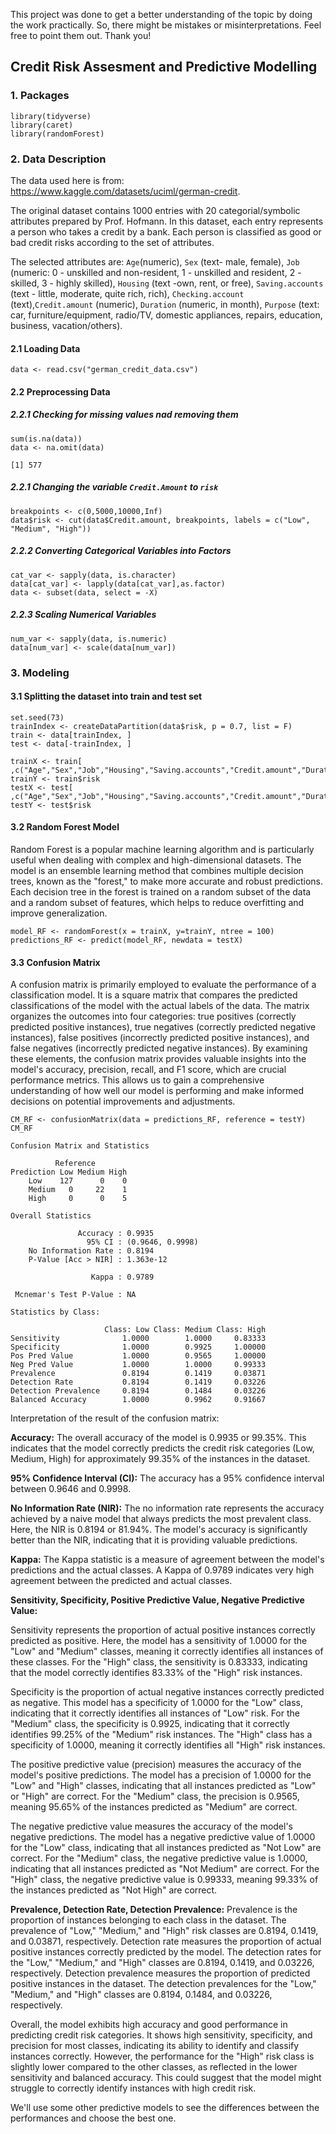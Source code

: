 This project was done to get a better understanding of the topic by doing the work practically.
So, there might be mistakes or misinterpretations. Feel free to point them out. Thank you!

## Credit Risk Assesment and Predictive Modelling


### 1. Packages

```{r eval =TRUE, warning = FALSE, message = FALSE}
library(tidyverse)
library(caret)
library(randomForest)
```
### 2. Data Description

The data used here is from: https://www.kaggle.com/datasets/uciml/german-credit. 

The original dataset contains 1000 entries with 20 categorial/symbolic attributes prepared by Prof. Hofmann. In this dataset, each entry represents a person who takes a credit by a bank. Each person is classified as good or bad credit risks according to the set of attributes.

The selected attributes are:
`Age`(numeric), `Sex` (text- male, female), `Job` (numeric: 0 - unskilled and non-resident, 1 - unskilled and resident, 2 - skilled, 3 - highly skilled), `Housing` (text -own, rent, or free), `Saving.accounts` (text - little, moderate, quite rich, rich), `Checking.account` (text),`Credit.amount` (numeric), `Duration` (numeric, in month), `Purpose` (text: car, furniture/equipment, radio/TV, domestic appliances, repairs, education, business, vacation/others). 

#### 2.1 Loading Data

```{r comment = ""}
data <- read.csv("german_credit_data.csv")
```
#### 2.2 Preprocessing Data
##### 2.2.1 Checking for missing values nad removing them
```{r comment="" }
sum(is.na(data))
data <- na.omit(data)
```
```
[1] 577
```

##### 2.2.1 Changing the variable `Credit.Amount` to `risk`
```{r comment = ""}
breakpoints <- c(0,5000,10000,Inf)
data$risk <- cut(data$Credit.amount, breakpoints, labels = c("Low", "Medium", "High"))
```
##### 2.2.2 Converting Categorical Variables into Factors
```{r comment = "" }
cat_var <- sapply(data, is.character)
data[cat_var] <- lapply(data[cat_var],as.factor)
data <- subset(data, select = -X)
```
##### 2.2.3 Scaling Numerical Variables
```{r comment = "" }
num_var <- sapply(data, is.numeric)
data[num_var] <- scale(data[num_var])

```
### 3. Modeling
#### 3.1 Splitting the dataset into train and test set
```{r comment="" }
set.seed(73)
trainIndex <- createDataPartition(data$risk, p = 0.7, list = F)
train <- data[trainIndex, ]
test <- data[-trainIndex, ] 

trainX <- train[ ,c("Age","Sex","Job","Housing","Saving.accounts","Credit.amount","Duration","Purpose")]
trainY <- train$risk
testX <- test[ ,c("Age","Sex","Job","Housing","Saving.accounts","Credit.amount","Duration","Purpose")]
testY <- test$risk
```
#### 3.2 Random Forest Model
Random Forest is a popular machine learning algorithm and is particularly useful when dealing with complex and high-dimensional datasets. The model is an ensemble learning method that combines multiple decision trees, known as the "forest," to make more accurate and robust predictions. Each decision tree in the forest is trained on a random subset of the data and a random subset of features, which helps to reduce overfitting and improve generalization.
```{r warning = FALSE, message=FALSE, comment="" }
model_RF <- randomForest(x = trainX, y=trainY, ntree = 100)
predictions_RF <- predict(model_RF, newdata = testX)
```
#### 3.3 Confusion Matrix
A confusion matrix is primarily employed to evaluate the performance of a classification model. It is a square matrix that compares the predicted classifications of the model with the actual labels of the data. The matrix organizes the outcomes into four categories: true positives (correctly predicted positive instances), true negatives (correctly predicted negative instances), false positives (incorrectly predicted positive instances), and false negatives (incorrectly predicted negative instances). By examining these elements, the confusion matrix provides valuable insights into the model's accuracy, precision, recall, and F1 score, which are crucial performance metrics. This allows us to gain a comprehensive understanding of how well our model is performing and make informed decisions on potential improvements and adjustments.
```{r comment="" }
CM_RF <- confusionMatrix(data = predictions_RF, reference = testY)
CM_RF
```
```
Confusion Matrix and Statistics

          Reference
Prediction Low Medium High
    Low    127      0    0
    Medium   0     22    1
    High     0      0    5

Overall Statistics
                                          
               Accuracy : 0.9935          
                 95% CI : (0.9646, 0.9998)
    No Information Rate : 0.8194          
    P-Value [Acc > NIR] : 1.363e-12       
                                          
                  Kappa : 0.9789          
                                          
 Mcnemar's Test P-Value : NA              

Statistics by Class:

                     Class: Low Class: Medium Class: High
Sensitivity              1.0000        1.0000     0.83333
Specificity              1.0000        0.9925     1.00000
Pos Pred Value           1.0000        0.9565     1.00000
Neg Pred Value           1.0000        1.0000     0.99333
Prevalence               0.8194        0.1419     0.03871
Detection Rate           0.8194        0.1419     0.03226
Detection Prevalence     0.8194        0.1484     0.03226
Balanced Accuracy        1.0000        0.9962     0.91667
```
Interpretation of the result of the confusion matrix:

**Accuracy:**
The overall accuracy of the model is 0.9935 or 99.35%. This indicates that the model correctly predicts the credit risk categories (Low, Medium, High) for approximately 99.35% of the instances in the dataset.

**95% Confidence Interval (CI):**
The accuracy has a 95% confidence interval between 0.9646 and 0.9998.

**No Information Rate (NIR):**
The no information rate represents the accuracy achieved by a naive model that always predicts the most prevalent class. Here, the NIR is 0.8194 or 81.94%. The model's accuracy is significantly better than the NIR, indicating that it is providing valuable predictions.

**Kappa:**
The Kappa statistic is a measure of agreement between the model's predictions and the actual classes. A Kappa of 0.9789 indicates very high agreement between the predicted and actual classes.

**Sensitivity, Specificity, Positive Predictive Value, Negative Predictive Value:**

Sensitivity represents the proportion of actual positive instances correctly predicted as positive. Here, the model has a sensitivity of 1.0000 for the "Low" and "Medium" classes, meaning it correctly identifies all instances of these classes. For the "High" class, the sensitivity is 0.83333, indicating that the model correctly identifies 83.33% of the "High" risk instances.

Specificity is the proportion of actual negative instances correctly predicted as negative. This model has a specificity of 1.0000 for the "Low" class, indicating that it correctly identifies all instances of "Low" risk. For the "Medium" class, the specificity is 0.9925, indicating that it correctly identifies 99.25% of the "Medium" risk instances. The "High" class has a specificity of 1.0000, meaning it correctly identifies all "High" risk instances.

The positive predictive value (precision) measures the accuracy of the model's positive predictions. The model has a precision of 1.0000 for the "Low" and "High" classes, indicating that all instances predicted as "Low" or "High" are correct. For the "Medium" class, the precision is 0.9565, meaning 95.65% of the instances predicted as "Medium" are correct.

The negative predictive value measures the accuracy of the model's negative predictions. The model has a negative predictive value of 1.0000 for the "Low" class, indicating that all instances predicted as "Not Low" are correct. For the "Medium" class, the negative predictive value is 1.0000, indicating that all instances predicted as "Not Medium" are correct. For the "High" class, the negative predictive value is 0.99333, meaning 99.33% of the instances predicted as "Not High" are correct.

**Prevalence, Detection Rate, Detection Prevalence:**
Prevalence is the proportion of instances belonging to each class in the dataset. The prevalence of "Low," "Medium," and "High" risk classes are 0.8194, 0.1419, and 0.03871, respectively. Detection rate measures the proportion of actual positive instances correctly predicted by the model. The detection rates for the "Low," "Medium," and "High" classes are 0.8194, 0.1419, and 0.03226, respectively. Detection prevalence measures the proportion of predicted positive instances in the dataset. The detection prevalences for the "Low," "Medium," and "High" classes are 0.8194, 0.1484, and 0.03226, respectively.

Overall, the model exhibits high accuracy and good performance in predicting credit risk categories. It shows high sensitivity, specificity, and precision for most classes, indicating its ability to identify and classify instances correctly. However, the performance for the "High" risk class is slightly lower compared to the other classes, as reflected in the lower sensitivity and balanced accuracy. This could suggest that the model might struggle to correctly identify instances with high credit risk.

We'll use some other predictive models to see the differences between the performances and choose the best one.
